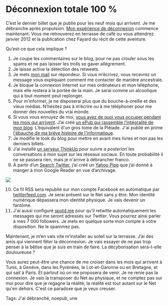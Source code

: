 # Déconnexion totale 100 %

C’est le dernier billet que je publie pour les neuf mois qui arrivent. Je me débranche après propulsion. [Mon expérience de déconnexion](http://blog.tcrouzet.com/2011/03/18/je-ferme-mon-blog/) commence maintenant. Vous me retrouverez en terrasse de café ou vous attendrez janvier 2012 et la publication chez Fayard du récit de cette aventure.<span id="more-22317"></span>

Qu’est-ce que cela implique ?

1. Je coupe les commentaires sur le blog, pour ne pas crouler sous les spams et ne pas laisser les trolls se gaver allègrement.
2. Je laisse active la détection des retweets.
3. Je mets [mon mail](http://blog.tcrouzet.com/informations/#mail) sur répondeur. Si vous m’écrivez, vous recevrez un message vous expliquant comment me contacter de manière ancestrale.
4. Je bloque la connexion Internet sur mes ordinateurs et mon téléphone, mais elle restera à la portée de la main. Je serai comme un alcoolique qui à tout moment peut replonger.
5. Pour m’informer, je ne disposerai plus que du bouche-à-oreille et des vieux médias. N’hésitez pas à m’écrire ou à me téléphoner pour me donner des nouvelles du vrai monde.
6. Si vous vous ennuyez de moi, [vous avez de quoi vous occuper pendant les mois qui arrivent](http://blog.tcrouzet.com/bibliographie/). J’ai créé [un ePub qui rassemble l’intégralité de mon blog](http://blog.tcrouzet.com/les-annees-blog/). L’équivalent d'un gros tome de la Pléiade. J'ai publié en prime [l'ébauche de ma brève histoire de l'informatique](http://blog.tcrouzet.com/une-breve-histoire-de-linformatique/).
7. Je modifie le look du blog pour mettre en avant mes livres et non pas les derniers billets.
8. J’ai installé [un serveur ThinkUp](http://tcrouzet.com/thinkup/) pour suivre *a posteriori* les conversations à mon sujet sur les réseaux sociaux. En toute probabilité il ne se passera rien, mais je n'arrive à débrancher franco.
9. À partir d’un [Search Twitter](http://search.twitter.com/search.atom?q=crouzet), j’ai créé un [Yahoo Pipe](http://pipes.yahoo.com/pipes/pipe.info?_id=bc53bead3dd9ee16abd42b203249958f) que j’ai donné à manger à mon Google Reader en vue d’archivage.
    
    
    

![](http://blog.tcrouzet.comhttps://tcrouzet.com/images_tc/2011/03/pipe.png)

10. Ce fil RSS sera republié sur mon compte Facebook en automatique par [twitterfeed.com](http://twitterfeed.com). Je serai présent sur le Net sans y être. Mon identité numérique dépassera mon identité physique. Je vais devenir un fantôme.
11. J'ai aussi configuré [spotd.me](http://spotd.me) pour qu’il retwitte automatiquement les messages qui me seront adressés sur Twitter. Vous pourrez ainsi parler à mes 7 000 followers. Je mets en quelque sorte mon compte à votre disposition. Ne le spammez pas.

Maintenant, je m’en vais vite m’installer au soleil sur la terrasse. J’ai des amis qui viennent fêter la déconnexion. Je vais essayer de ne pas trop penser à la bêtise que je suis en train de faire. La décyborisation sera-t-elle douloureuse ?

Vous aurez peut-être une chance de me croiser dans les mois qui arrivent à Tunis, à Genève, dans les Pyrénées, le Lot-et-Garonne ou en Bretagne, et qui sait à Paris. Et partout où on me proposera de venir. Je ne renie pas la connexion. Je vais la transposer du Net au physique, et ne comptez pas sur moi pour dire que je regagne la réalité, la réalité est tout autant sur le Net qu'en dehors. C'est ce paradoxe que je veux creuser.

Tags: J'ai débranché, noepub, une